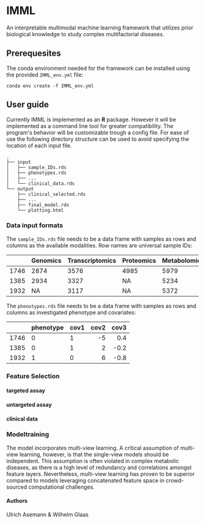 # IMML
An interpretable multimodal machine learning framework that utilizes prior biological knowledge to study complex multifactorial diseases.

## Prerequesites

The conda environment needed for the framework can be installed using the provided `IMML_env.yml` file:
```
conda env create -f IMML_env.yml
```


## User guide
Currently IMML is implemented as an **R** package. However it will be implemented as a command line tool for greater compatibility. The program's behavior will be customizable trough a config file. For ease of use the following directory structure can be used to avoid specifying the location of each input file.
```
. 
├── input
│   ├── sample_IDs.rds
│   ├── phenotypes.rds
│   ├── ...
│   └── clinical_data.rds
└── output
    ├── clinical_selected.rds
    ├── ...
    ├── final_model.rds
    └── plotting.html
```

### Data input formats

The `sample_IDs.rds` file needs to be a data frame with samples as rows and columns as the available modalities. Row names are universal sample IDs:

|      | Genomics | Transcriptomics | Proteomics | Metabolomics | Methylomics | Clinical |
|------|----------|-----------------|------------|--------------|-------------|----------|
| 1746 | 2874     | 3576            |       4985 |         5979 | NA          | 7041     |
| 1385 | 2934     | 3327            |         NA |         5234 | 6462        | 7788     |
| 1932 | NA       | 3117            |         NA |         5372 | 6478        | 7468     |

The `phenotypes.rds` file needs to be a data frame with samples as rows and columns as investigated phenotype and covariates:

|      | phenotype | cov1 | cov2 | cov3 |
|------|-----------|------|-----:|-----:|
| 1746 | 0         | 1    |   -5 |  0.4 |
| 1385 | 0         | 1    |    2 | -0.2 |
| 1932 | 1         | 0    |    6 | -0.8 |

### Feature Selection

#### targeted assay
#### untargeted assay
#### clinical data

### Modeltraining
The model incorporates multi-view learning. A critical assumption of multi-view learning, however, is that the single-view models should be independent. This assumption is often violated in complex metabolic diseases, as there is a high level of redundancy and correlations amongst feature layers. Nevertheless, multi-view learning has proven to be superior compared to models leveraging concatenated feature space in crowd-sourced computational challenges. 

#### Authors
Ulrich Asemann & Wilhelm Glaas
